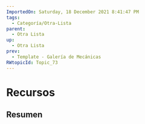 ```yaml
---
ImportedOn: Saturday, 18 December 2021 8:41:47 PM
tags:
  - Categoría/Otra-Lista
parent:
  - Otra Lista
up:
  - Otra Lista
prev:
  - Template - Galería de Mecánicas
RWtopicId: Topic_73
---
```

# Recursos
## Resumen
